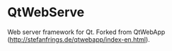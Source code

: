# QtWebServe
Web server framework for Qt. Forked from QtWebApp (http://stefanfrings.de/qtwebapp/index-en.html).
